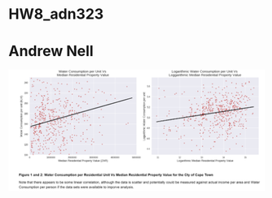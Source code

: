 # HW8_adn323
# Andrew Nell

![bashrc aliases and functions](https://github.com/andrewnell/PUI2017_adn323/raw/master/HW8_adn323/HW8_adn323_Plot.PNG)
